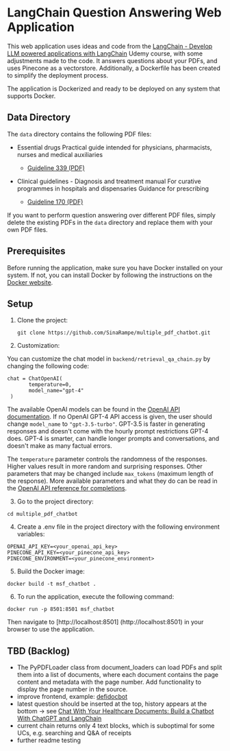 # LangChain Question Answering Web Application

This web application uses ideas and code from the [LangChain - Develop LLM powered applications with LangChain](https://www.udemy.com/course/langchain/) Udemy course, with some adjustments made to the code. It answers questions about your PDFs, and uses Pinecone as a vectorstore. Additionally, a Dockerfile has been created to simplify the deployment process.

The application is Dockerized and ready to be deployed on any system that supports Docker.

## Data Directory

The `data` directory contains the following PDF files:

- Essential drugs Practical guide intended for physicians, pharmacists, nurses and medical auxiliaries
  - [Guideline 339 (PDF)](https://medicalguidelines.msf.org/sites/default/files/pdf/guideline-339-en.pdf)

- Clinical guidelines - Diagnosis and treatment manual For curative programmes in hospitals and dispensaries Guidance for prescribing
  - [Guideline 170 (PDF)](https://medicalguidelines.msf.org/sites/default/files/pdf/guideline-170-en.pdf)

If you want to perform question answering over different PDF files, simply delete the existing PDFs in the `data` directory and replace them with your own PDF files.

## Prerequisites

Before running the application, make sure you have Docker installed on your system. If not, you can install Docker by following the instructions on the [Docker website](https://docs.docker.com/get-docker/).

## Setup

1. Clone the project:

   ```
   git clone https://github.com/SinaRampe/multiple_pdf_chatbot.git
   ```

2. Customization:

You can customize the chat model in `backend/retrieval_qa_chain.py` by changing the following code:

   ```
  chat = ChatOpenAI(
          temperature=0,
          model_name="gpt-4"
    )
   ```

The available OpenAI models can be found in the [OpenAI API documentation](https://platform.openai.com/docs/models). If no OpenAI GPT-4 API access is given, the user should change `model_name` to `"gpt-3.5-turbo"`. GPT-3.5 is faster in generating responses and doesn't come with the hourly prompt restrictions GPT-4 does. GPT-4 is smarter, can handle longer prompts and conversations, and doesn't make as many factual errors.  

The `temperature` parameter controls the randomness of the responses. Higher values result in more random and surprising responses. Other parameters that may be changed include `max_tokens` (maximum length of the response). More available parameters and what they do can be read in the [OpenAI API reference for completions](https://platform.openai.com/docs/api-reference/completions).

3. Go to the project directory:

 ```
cd multiple_pdf_chatbot
 ```

4. Create a .env file in the project directory with the following environment variables:

 ```
OPENAI_API_KEY=<your_openai_api_key>
PINECONE_API_KEY=<your_pinecone_api_key>
PINECONE_ENVIRONMENT=<your_pinecone_environment>
 ```

5. Build the Docker image:

 ```
docker build -t msf_chatbot .
 ```

6. To run the application, execute the following command:

 ```
docker run -p 8501:8501 msf_chatbot
 ```

Then navigate to [http://localhost:8501] (http://localhost:8501) in your browser to use the application.



## TBD (Backlog)

- The PyPDFLoader class from document_loaders can load PDFs and split them into a list of documents, where each document contains the page content and metadata with the page number. Add functionality to display the page number in the source.
- improve frontend, example: [defidocbot](https://defidocbot.streamlit.app/)
- latest question should be inserted at the top, history appears at the bottom -> see [Chat With Your Healthcare Documents: Build a Chatbot With ChatGPT and LangChain](https://pub.towardsai.net/chat-with-your-healthcare-documents-build-a-chatbot-with-chatgpt-and-langchain-6b910eb6ca14)
- current chain returns only 4 text blocks, which is suboptimal for some UCs, e.g. searching and Q&A of receipts
- further readme testing
